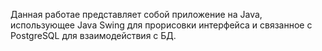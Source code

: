 Данная работае представляет собой приложение на Java, использующее Java Swing для прорисовки интерфейса и связанное с PostgreSQL для взаимодействия с БД.
